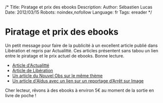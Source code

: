 /*
Title: Piratage et prix des ebooks
Description: 
Author: Sébastien Lucas
Date: 2012/03/15
Robots: noindex,nofollow
Language: fr
Tags: ereader
*/
# Piratage et prix des ebooks

Un petit message pour faire de la publicité à un excellent article publié dans Libération et repris par Actualitté. Ces articles présentent sans tabou un lien entre le piratage et le prix actuel de ebooks. Bonne lecture.

*	[Article d'Actualitté](http://www.anonym.to/?http://www.actualitte.com/actualite/monde-edition/les-maisons/les-editeurs-francais-premiers-pirates-du-livre-numerique-32766.htm)
*	[Article de Libération](http://www.teamalexandriz.org/forum/index.php?topic=17505.msg93456#msg93456)
*	[Un article du Nouvel Obs sur le même thème](http://bibliobs.nouvelobs.com/numerique/20120314.OBS3774/piratage-des-livres-beaucoup-de-bruit-pour-rien.html)
*	[Un article d'Aldus avec un lien sur un reportage d’Arrêt sur Image](http://aldus2006.typepad.fr/mon_weblog/2012/03/les-%C3%A9diteurs-complices-du-piratage.html)

Cher lecteur, rêvons à des ebooks à environ 5€ au moment de la sortie en livre de poche !


